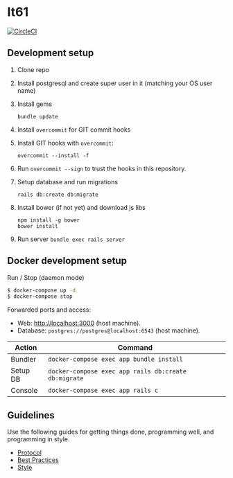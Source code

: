 # It61
[![CircleCI](https://circleci.com/gh/IT61/it61-rails.svg?style=svg)](https://circleci.com/gh/IT61/it61-rails)

## Development setup

1. Clone repo
2. Install postgresql and create super user in it (matching your OS user name)
3. Install gems

    `bundle update`

4. Install `overcommit` for GIT commit hooks
5. Install GIT hooks with `overcommit`:

    ```
    overcommit --install -f
    ```

6. Run `overcommit --sign` to trust the hooks in this repository.
7. Setup database and run migrations

    ```
    rails db:create db:migrate
    ```
8. Install bower (if not yet) and download js libs

    ```
    npm install -g bower
    bower install
    ```

9. Run server
    `bundle exec rails server`

## Docker development setup

Run / Stop (daemon mode)
```bash
$ docker-compose up -d
$ docker-compose stop
```

Forwarded ports and access:

* Web: [http://localhost:3000](http://localhost:3000) (host machine).
* Database: `postgres://postgres@localhost:6543` (host machine).

Action | Command
------------ | -------------
Bundler | `docker-compose exec app bundle install`
Setup DB | `docker-compose exec app rails db:create db:migrate`
Console | `docker-compose exec app rails c`

## Guidelines

Use the following guides for getting things done, programming well, and
programming in style.

* [Protocol](http://github.com/thoughtbot/guides/blob/master/protocol)
* [Best Practices](http://github.com/thoughtbot/guides/blob/master/best-practices)
* [Style](http://github.com/thoughtbot/guides/blob/master/style)
